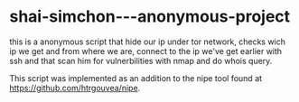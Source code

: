 # shai-simchon---anonymous-project
this is a anonymous script that hide our ip under tor network, checks wich ip we get and from where we are, connect 
to the ip we've get earlier with ssh and that scan him for vulnerbilities with nmap and do whois query.

This script was implemented as an addition to the nipe tool found at https://github.com/htrgouvea/nipe.
